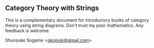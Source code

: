## Category Theory with Strings

This is a complementary document for introductory books of category theory
using string diagrams. Don’t trust my poor mathematics. Any feedback is welcome.

Shunsuke Sogame <<okomok@gmail.com>>
